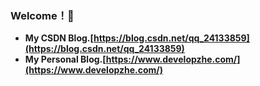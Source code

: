 ### Welcome！👋 
+ **My CSDN Blog.[https://blog.csdn.net/qq_24133859](https://blog.csdn.net/qq_24133859)**
+ **My Personal Blog.[https://www.developzhe.com/](https://www.developzhe.com/)**


